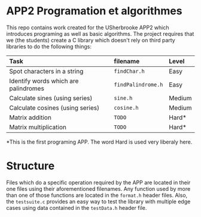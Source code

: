 # APP2 Programation et algorithmes

This repo contains work created for the USherbrooke APP2 which introduces
programing as well as basic algorithms. The project requires that we (the
students) create a C library which doesn't rely on third party libraries to do
the following things:

| Task                                  | filename           | Level    |
| :------------------------------------ | :----------------- | :------- |
| Spot characters in a string           | `findChar.h`       | Easy     |
| Identify words which are palindromes  | `findPalindrome.h` | Easy     |
| Calculate sines (using series)        | `sine.h`           | Medium   |
| Calculate cosines (using series)      | `cosine.h`         | Medium   |
| Matrix addition                       | `TODO`             | Hard*    |
| Matrix multiplication                 | `TODO`             | Hard*    |

*This is the first programing APP. The word Hard is used very liberaly here.

# Structure

Files which do a specific operation required by the APP are located in their
one files using their aforementioned filenames. Any function used by more than
one of those functions are located in the `format.h` header files. Also, the
`testsuite.c` provides an easy way to test the library with multiple edge cases
using data contained in the `testData.h` header file.
